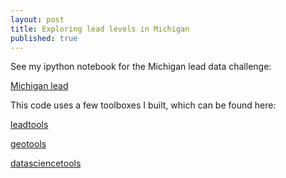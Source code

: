 ```yaml
---
layout: post
title: Exploring lead levels in Michigan
published: true
---
```




See my ipython notebook for the Michigan lead data challenge:

[Michigan lead](https://github.com/mattoby/michigan_lead/blob/master/Arnhold_lead_datachallenge.ipynb)

This code uses a few toolboxes I built, which can be found here:

[leadtools](https://github.com/mattoby/michigan_lead/blob/master/leadtools.py)

[geotools](https://github.com/mattoby/datasciencetools/blob/master/geotools.py)

[datasciencetools](https://github.com/mattoby/datasciencetools/blob/master/datasciencetools.py)
